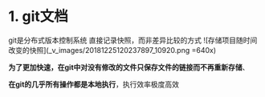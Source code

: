# 1. git文档
git是分布式版本控制系统
直接记录快照，而非差异比较的方式
![存储项目随时间改变的快照](_v_images/20181225120237897_10920.png =640x)

**为了更加快速，在git中对没有修改的文件只保存文件的链接而不再重新存储**、

**在git的几乎所有操作都是本地执行**，执行效率极度高效








